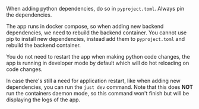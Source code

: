 When adding python dependencies, do so in `pyproject.toml`. Always pin the dependencies.

The app runs in docker compose, so when adding new backend dependencies, we need to rebuild the backend container. You cannot use pip to install new dependencies, instead add them to `pyproject.toml` and rebuild the backend container.

You do not need to restart the app when making python code changes, the app is running in developer mode by default which will do hot reloading on code changes.

In case there's still a need for application restart, like when adding new dependencies, you can run the `just dev` command. Note that this does **NOT** run the containers daemon mode, so this command won't finish but will be displaying the logs of the app.